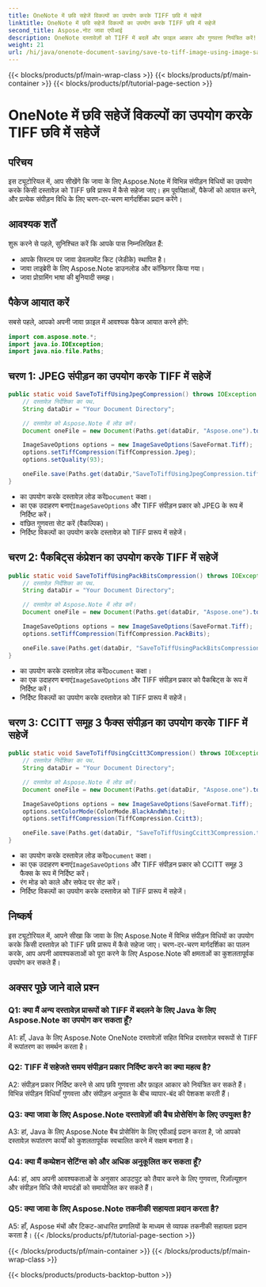 ```yaml
---
title: OneNote में छवि सहेजें विकल्पों का उपयोग करके TIFF छवि में सहेजें
linktitle: OneNote में छवि सहेजें विकल्पों का उपयोग करके TIFF छवि में सहेजें
second_title: Aspose.नोट जावा एपीआई
description: OneNote दस्तावेज़ों को TIFF में बदलें और फ़ाइल आकार और गुणवत्ता नियंत्रित करें! जावा में जेपीईजी, पैकबिट्स या फैक्स कम्प्रेशन चुनें। कोड उदाहरण प्राप्त करें और सीखें कि कैसे! #वननोट #जावा #एस्पोज़
weight: 21
url: /hi/java/onenote-document-saving/save-to-tiff-image-using-image-save-options/
---
```


{{< blocks/products/pf/main-wrap-class >}}
{{< blocks/products/pf/main-container >}}
{{< blocks/products/pf/tutorial-page-section >}}

# OneNote में छवि सहेजें विकल्पों का उपयोग करके TIFF छवि में सहेजें

## परिचय

इस ट्यूटोरियल में, आप सीखेंगे कि जावा के लिए Aspose.Note में विभिन्न संपीड़न विधियों का उपयोग करके किसी दस्तावेज़ को TIFF छवि प्रारूप में कैसे सहेजा जाए। हम पूर्वापेक्षाओं, पैकेजों को आयात करने, और प्रत्येक संपीड़न विधि के लिए चरण-दर-चरण मार्गदर्शिका प्रदान करेंगे।

## आवश्यक शर्तें

शुरू करने से पहले, सुनिश्चित करें कि आपके पास निम्नलिखित हैं:

- आपके सिस्टम पर जावा डेवलपमेंट किट (जेडीके) स्थापित है।
- जावा लाइब्रेरी के लिए Aspose.Note डाउनलोड और कॉन्फ़िगर किया गया।
- जावा प्रोग्रामिंग भाषा की बुनियादी समझ।

## पैकेज आयात करें

सबसे पहले, आपको अपनी जावा फ़ाइल में आवश्यक पैकेज आयात करने होंगे:

```java
import com.aspose.note.*;
import java.io.IOException;
import java.nio.file.Paths;
```

## चरण 1: JPEG संपीड़न का उपयोग करके TIFF में सहेजें

```java
public static void SaveToTiffUsingJpegCompression() throws IOException {
    // दस्तावेज़ निर्देशिका का पथ.
    String dataDir = "Your Document Directory";

    // दस्तावेज़ को Aspose.Note में लोड करें।
    Document oneFile = new Document(Paths.get(dataDir, "Aspose.one").toString());

    ImageSaveOptions options = new ImageSaveOptions(SaveFormat.Tiff);
    options.setTiffCompression(TiffCompression.Jpeg);
    options.setQuality(93);

    oneFile.save(Paths.get(dataDir,"SaveToTiffUsingJpegCompression.tiff").toString(), options);
}
```

-  का उपयोग करके दस्तावेज़ लोड करें`Document` कक्षा।
-  का एक उदाहरण बनाएं`ImageSaveOptions` और TIFF संपीड़न प्रकार को JPEG के रूप में निर्दिष्ट करें।
- वांछित गुणवत्ता सेट करें (वैकल्पिक)।
- निर्दिष्ट विकल्पों का उपयोग करके दस्तावेज़ को TIFF प्रारूप में सहेजें।

## चरण 2: पैकबिट्स कंप्रेशन का उपयोग करके TIFF में सहेजें

```java
public static void SaveToTiffUsingPackBitsCompression() throws IOException {
    // दस्तावेज़ निर्देशिका का पथ.
    String dataDir = "Your Document Directory";

    // दस्तावेज़ को Aspose.Note में लोड करें।
    Document oneFile = new Document(Paths.get(dataDir, "Aspose.one").toString());

    ImageSaveOptions options = new ImageSaveOptions(SaveFormat.Tiff);
    options.setTiffCompression(TiffCompression.PackBits);

    oneFile.save(Paths.get(dataDir, "SaveToTiffUsingPackBitsCompression.tiff").toString(), options);
}
```

-  का उपयोग करके दस्तावेज़ लोड करें`Document` कक्षा।
-  का एक उदाहरण बनाएं`ImageSaveOptions` और TIFF संपीड़न प्रकार को पैकबिट्स के रूप में निर्दिष्ट करें।
- निर्दिष्ट विकल्पों का उपयोग करके दस्तावेज़ को TIFF प्रारूप में सहेजें।

## चरण 3: CCITT समूह 3 फैक्स संपीड़न का उपयोग करके TIFF में सहेजें

```java
public static void SaveToTiffUsingCcitt3Compression() throws IOException {
    // दस्तावेज़ निर्देशिका का पथ.
    String dataDir = "Your Document Directory";

    // दस्तावेज़ को Aspose.Note में लोड करें।
    Document oneFile = new Document(Paths.get(dataDir, "Aspose.one").toString());

    ImageSaveOptions options = new ImageSaveOptions(SaveFormat.Tiff);
    options.setColorMode(ColorMode.BlackAndWhite);
    options.setTiffCompression(TiffCompression.Ccitt3);

    oneFile.save(Paths.get(dataDir, "SaveToTiffUsingCcitt3Compression.tiff").toString(), options);
}
```

-  का उपयोग करके दस्तावेज़ लोड करें`Document` कक्षा।
-  का एक उदाहरण बनाएं`ImageSaveOptions` और TIFF संपीड़न प्रकार को CCITT समूह 3 फैक्स के रूप में निर्दिष्ट करें।
- रंग मोड को काले और सफेद पर सेट करें।
- निर्दिष्ट विकल्पों का उपयोग करके दस्तावेज़ को TIFF प्रारूप में सहेजें।

## निष्कर्ष

इस ट्यूटोरियल में, आपने सीखा कि जावा के लिए Aspose.Note में विभिन्न संपीड़न विधियों का उपयोग करके किसी दस्तावेज़ को TIFF छवि प्रारूप में कैसे सहेजा जाए। चरण-दर-चरण मार्गदर्शिका का पालन करके, आप अपनी आवश्यकताओं को पूरा करने के लिए Aspose.Note की क्षमताओं का कुशलतापूर्वक उपयोग कर सकते हैं।

## अक्सर पूछे जाने वाले प्रश्न

### Q1: क्या मैं अन्य दस्तावेज़ प्रारूपों को TIFF में बदलने के लिए Java के लिए Aspose.Note का उपयोग कर सकता हूँ?

A1: हाँ, Java के लिए Aspose.Note OneNote दस्तावेज़ों सहित विभिन्न दस्तावेज़ स्वरूपों से TIFF में रूपांतरण का समर्थन करता है।

### Q2: TIFF में सहेजते समय संपीड़न प्रकार निर्दिष्ट करने का क्या महत्व है?

A2: संपीड़न प्रकार निर्दिष्ट करने से आप छवि गुणवत्ता और फ़ाइल आकार को नियंत्रित कर सकते हैं। विभिन्न संपीड़न विधियाँ गुणवत्ता और संपीड़न अनुपात के बीच व्यापार-बंद की पेशकश करती हैं।

### Q3: क्या जावा के लिए Aspose.Note दस्तावेज़ों की बैच प्रोसेसिंग के लिए उपयुक्त है?

A3: हां, Java के लिए Aspose.Note बैच प्रोसेसिंग के लिए एपीआई प्रदान करता है, जो आपको दस्तावेज़ रूपांतरण कार्यों को कुशलतापूर्वक स्वचालित करने में सक्षम बनाता है।

### Q4: क्या मैं कम्प्रेशन सेटिंग्स को और अधिक अनुकूलित कर सकता हूँ?

A4: हां, आप अपनी आवश्यकताओं के अनुसार आउटपुट को तैयार करने के लिए गुणवत्ता, रिज़ॉल्यूशन और संपीड़न विधि जैसे मापदंडों को समायोजित कर सकते हैं।

### Q5: क्या जावा के लिए Aspose.Note तकनीकी सहायता प्रदान करता है?

A5: हाँ, Aspose मंचों और टिकट-आधारित प्रणालियों के माध्यम से व्यापक तकनीकी सहायता प्रदान करता है।
{{< /blocks/products/pf/tutorial-page-section >}}

{{< /blocks/products/pf/main-container >}}
{{< /blocks/products/pf/main-wrap-class >}}

{{< blocks/products/products-backtop-button >}}
